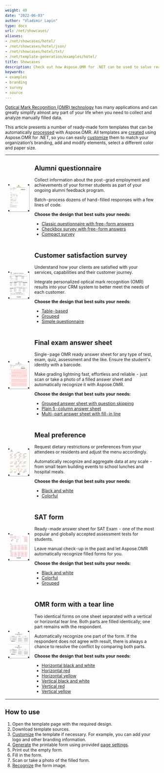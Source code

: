 ```yaml
---
weight: 40
date: "2022-06-03"
author: "Vladimir Lapin"
type: docs
url: /net/showcases/
aliases:
- /net/showcases/hotel/
- /net/showcases/hotel/json/
- /net/showcases/hotel/txt/
- /net/template-generation/examples/hotel/
title: Showcases
description: Check out how Aspose.OMR for .NET can be used to solve real-world problems.
keywords:
- examples
- branding
- survey
- source
---
```


[Optical Mark Recognition (OMR) technology](/omr/net/omr-technology/) has many applications and can greatly simplify almost any part of your life when you need to collect and analyze manually filled data.

This article presents a number of ready-made form templates that can be automatically [processed](/omr/net/omr-stages/) with Aspose.OMR. All templates are [created](/omr/net/generate-template/) using Aspose.OMR for .NET, so you can easily [customize](/omr/net/design-form/) them to match your organization’s branding, add and modify elements, select a different color and paper size.

<table>
	<tr>
		<td><img alt="Alumni questionnaire preview" src="alumni.png"></td>
		<td>
			<h2>Alumni questionnaire</h2>
			<p>Collect information about the post-grad employment and achievements of your former students as part of your ongoing alumni feedback program.</p>
			<p>Batch-process dozens of hand-filled responses with a few lines of code.</p>
			<p><b>Choose the design that best suits your needs:</b></p>
			<ul>
				<li><a href="alumni/classic">Classic questionnaire with free-form answers</a></li>
				<li><a href="alumni/checkbox">Checkbox survey with free-form answers</a></li>
				<li><a href="alumni/compact">Compact survey</a></li>
			</ul>
		</td>
	</tr>
	<tr>
		<td><img alt="Customer satisfaction survey preview" src="car-dealership.png"></td>
		<td>
			<h2>Customer satisfaction survey</h2>
			<p>Understand how your clients are satisfied with your services, capabilities and their customer journey.</p>
			<p>Integrate personalized optical mark recognition (OMR) results into your CRM system to better meet the needs of each customer.</p>
			<p><b>Choose the design that best suits your needs:</b></p>
			<ul>
				<li><a href="satisfaction/table">Table-based</a></li>
				<li><a href="satisfaction/grouped">Grouped</a></li>
				<li><a href="satisfaction/simple">Simple questionnaire</a></li>
			</ul>
		</td>
	</tr>
	<tr>
		<td><img alt="Final exam preview" src="final-exam.png"></td>
		<td>
			<h2>Final exam answer sheet</h2>
			<p>Single-page OMR ready answer sheet for any type of test, exam, quiz, assessment and the like. Ensure the student's identity with a barcode.</p>
			<p>Make grading lightning fast, effortless and reliable - just scan or take a photo of a filled answer sheet and automatically recognize it with Aspose.OMR.</p>
			<p><b>Choose the design that best suits your needs:</b></p>
			<ul>
				<li><a href="exam/grouped">Grouped answer sheet with question skipping</a></li>
				<li><a href="exam/plain">Plain 5-column answer sheet</a></li>
				<li><a href="exam/multipart">Multi-part answer sheet with fill-in line</a></li>
			</ul>
		</td>
	</tr>
	<tr>
		<td><img alt="Meal preference preview" src="hospital-breakfast.png"></td>
		<td>
			<h2>Meal preference</h2>
			<p>Request dietary restrictions or preferences from your attendees or residents and adjust the menu accordingly.</p>
			<p>Automatically recognize and aggregate data at any scale - from small team building events to school lunches and hospital meals.</p>
			<p><b>Choose the design that best suits your needs:</b></p>
			<ul>
				<li><a href="meal/bw">Black and white</a></li>
				<li><a href="meal/color">Colorful</a></li>
			</ul>
		</td>
	</tr>
	<tr>
		<td><img alt="SAT form preview" src="sat.png"></td>
		<td>
			<h2>SAT form</h2>
			<p>Ready-made answer sheet for SAT Exam - one of the most popular and globally accepted assessment tests for students.</p>
			<p>Leave manual check-up in the past and let Aspose.OMR automatically recognize filled forms for you.</p>
			<p><b>Choose the design that best suits your needs:</b></p>
			<ul>
				<li><a href="sat/bw">Black and white</a></li>
				<li><a href="sat/color">Colorful</a></li>
				<li><a href="sat/grouped">Grouped</a></li>
			</ul>
		</td>
	</tr>
	<tr>
		<td><img alt="OMR form with horizontal tear line preview" src="tearline.png"></td>
		<td>
			<h2>OMR form with a tear line</h2>
			<p>Two identical forms on one sheet separated with a vertical or horizontal tear line. Both parts are filled identically; one part remains with the respondent.</p>
			<p>Automatically recognize one part of the form. If the respondent does not agree with result, there is always a chance to resolve the conflict by comparing both parts.</p>
			<p><b>Choose the design that best suits your needs:</b></p>
			<ul>
				<li><a href="tear/horizontal-bw">Horizontal black and white</a></li>
				<li><a href="tear/horizontal-red">Horizontal red</a></li>
				<li><a href="tear/horizontal-yellow">Horizontal yellow</a></li>
				<li><a href="tear/vertical-bw">Vertical black and white</a></li>
				<li><a href="tear/vertical-red">Vertical red</a></li>
				<li><a href="tear/vertical-yellow">Vertical yellow</a></li>
			</ul>
		</td>
	</tr>
</table>

## How to use

1. Open the template page with the required design.
2. Download template sources.
3. [Customize](/omr/net/design-form/) the template if necessary. For example, you can add your logo and other branding information.
4. [Generate](/omr/net/generate-template/) the printable form using provided [page settings](/omr/net/generate-template/page-setup/).
5. Print out the empty form.
6. Fill in the form.
7. Scan or take a photo of the filled form.
8. [Recognize](/omr/net/recognition/) the form image.
